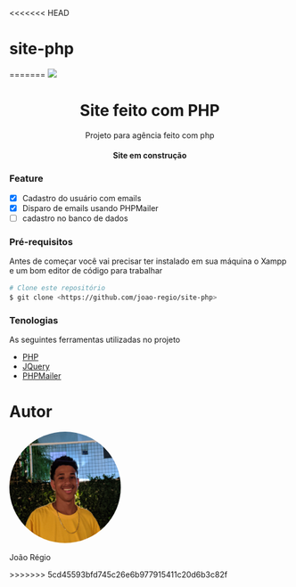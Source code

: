 <<<<<<< HEAD
# site-php
=======
<img src="images/readme/imagem-site.gif" />
<h1 align="center"> Site feito com PHP </h1>
<p align="center">Projeto para agência feito com php</p>

<h4 align="center"> Site em construção </h4>

### Feature
- [X] Cadastro do usuário com emails
- [X] Disparo de emails usando PHPMailer
- [ ] cadastro no banco de dados

### Pré-requisitos
Antes de começar você vai precisar ter instalado em sua máquina o Xampp e um bom editor de código para trabalhar
```bash
# Clone este repositório
$ git clone <https://github.com/joao-regio/site-php>
```

### Tenologias
As seguintes ferramentas utilizadas no projeto

- [PHP](https://php.net)
- [JQuery](https://jquery.com)
- [PHPMailer](https://github.com/PHPMailer/PHPMailer)

# Autor
<img style="width:200px; height:200px; border-radius:150px;" src="images/foto-autor.jpg" />
<p>João Régio</p>
>>>>>>> 5cd45593bfd745c26e6b977915411c20d6b3c82f
